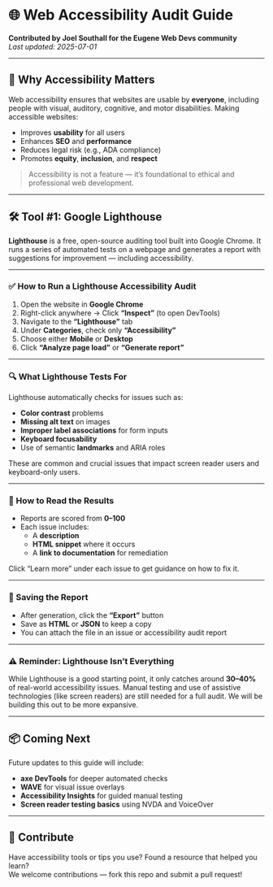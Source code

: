 # 🌐 Web Accessibility Audit Guide

**Contributed by Joel Southall for the Eugene Web Devs community**  
_Last updated: 2025-07-01_

---

## 📣 Why Accessibility Matters

Web accessibility ensures that websites are usable by **everyone**, including people with visual, auditory, cognitive, and motor disabilities. Making accessible websites:

- Improves **usability** for all users
- Enhances **SEO** and **performance**
- Reduces legal risk (e.g., ADA compliance)
- Promotes **equity**, **inclusion**, and **respect**

> Accessibility is not a feature — it’s foundational to ethical and professional web development.

---

## 🛠️ Tool #1: Google Lighthouse

**Lighthouse** is a free, open-source auditing tool built into Google Chrome. It runs a series of automated tests on a webpage and generates a report with suggestions for improvement — including accessibility.

---

### ✅ How to Run a Lighthouse Accessibility Audit

1. Open the website in **Google Chrome**
2. Right-click anywhere → Click **“Inspect”** (to open DevTools)
3. Navigate to the **“Lighthouse”** tab
4. Under **Categories**, check only **“Accessibility”**
5. Choose either **Mobile** or **Desktop**
6. Click **“Analyze page load”** or **“Generate report”**

---

### 🔍 What Lighthouse Tests For

Lighthouse automatically checks for issues such as:

- **Color contrast** problems
- **Missing alt text** on images
- **Improper label associations** for form inputs
- **Keyboard focusability**
- Use of semantic **landmarks** and ARIA roles

These are common and crucial issues that impact screen reader users and keyboard-only users.

---

### 🧠 How to Read the Results

- Reports are scored from **0–100**
- Each issue includes:
  - A **description**
  - **HTML snippet** where it occurs
  - A **link to documentation** for remediation

Click “Learn more” under each issue to get guidance on how to fix it.

---

### 💾 Saving the Report

- After generation, click the **“Export”** button
- Save as **HTML** or **JSON** to keep a copy
- You can attach the file in an issue or accessibility audit report

---

### ⚠️ Reminder: Lighthouse Isn’t Everything

While Lighthouse is a good starting point, it only catches around **30–40%** of real-world accessibility issues. Manual testing and use of assistive technologies (like screen readers) are still needed for a full audit.
We will be building this out to be more expansive.

---

## 📦 Coming Next

Future updates to this guide will include:

- **axe DevTools** for deeper automated checks
- **WAVE** for visual issue overlays
- **Accessibility Insights** for guided manual testing
- **Screen reader testing basics** using NVDA and VoiceOver

---

## 💬 Contribute

Have accessibility tools or tips you use? Found a resource that helped you learn?  
We welcome contributions — fork this repo and submit a pull request!


